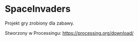 # SpaceInvaders
Projekt gry zrobiony dla zabawy.

Stworzony w Processingu:
https://processing.org/download/
